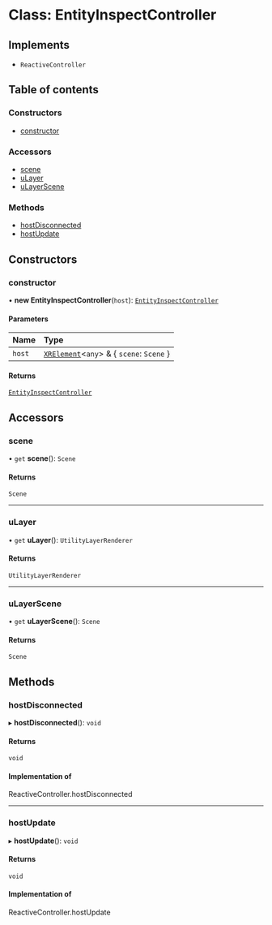 # Class: EntityInspectController

## Implements

- `ReactiveController`

## Table of contents

### Constructors

- [constructor](EntityInspectController.md#constructor)

### Accessors

- [scene](EntityInspectController.md#scene)
- [uLayer](EntityInspectController.md#ulayer)
- [uLayerScene](EntityInspectController.md#ulayerscene)

### Methods

- [hostDisconnected](EntityInspectController.md#hostdisconnected)
- [hostUpdate](EntityInspectController.md#hostupdate)

## Constructors

### constructor

• **new EntityInspectController**(`host`): [`EntityInspectController`](EntityInspectController.md)

#### Parameters

| Name | Type |
| :------ | :------ |
| `host` | [`XRElement`](XRElement.md)\<`any`\> & \{ `scene`: `Scene`  } |

#### Returns

[`EntityInspectController`](EntityInspectController.md)

## Accessors

### scene

• `get` **scene**(): `Scene`

#### Returns

`Scene`

___

### uLayer

• `get` **uLayer**(): `UtilityLayerRenderer`

#### Returns

`UtilityLayerRenderer`

___

### uLayerScene

• `get` **uLayerScene**(): `Scene`

#### Returns

`Scene`

## Methods

### hostDisconnected

▸ **hostDisconnected**(): `void`

#### Returns

`void`

#### Implementation of

ReactiveController.hostDisconnected

___

### hostUpdate

▸ **hostUpdate**(): `void`

#### Returns

`void`

#### Implementation of

ReactiveController.hostUpdate
